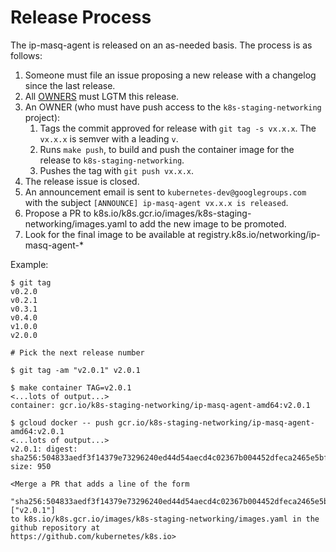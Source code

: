 # Release Process

The ip-masq-agent is released on an as-needed basis. The process is as follows:

1. Someone must file an issue proposing a new release with a changelog since the last release.
1. All [OWNERS](OWNERS) must LGTM this release.
1. An OWNER (who must have push access to the `k8s-staging-networking` project):
    1. Tags the commit approved for release with `git tag -s vx.x.x`. The `vx.x.x` is semver with a leading `v`.
    1. Runs `make push`, to build and push the container image for the release to `k8s-staging-networking`.
    1. Pushes the tag with `git push vx.x.x`. 
1. The release issue is closed.
1. An announcement email is sent to `kubernetes-dev@googlegroups.com` with the subject `[ANNOUNCE] ip-masq-agent vx.x.x is released`.
1. Propose a PR to k8s.io/k8s.gcr.io/images/k8s-staging-networking/images.yaml to add the new image to be promoted.
1. Look for the final image to be available at registry.k8s.io/networking/ip-masq-agent-*

Example:

```
$ git tag
v0.2.0
v0.2.1
v0.3.1
v0.4.0
v1.0.0
v2.0.0

# Pick the next release number

$ git tag -am "v2.0.1" v2.0.1

$ make container TAG=v2.0.1
<...lots of output...>
container: gcr.io/k8s-staging-networking/ip-masq-agent-amd64:v2.0.1

$ gcloud docker -- push gcr.io/k8s-staging-networking/ip-masq-agent-amd64:v2.0.1
<...lots of output...>
v2.0.1: digest: sha256:504833aedf3f14379e73296240ed44d54aecd4c02367b004452dfeca2465e5bf size: 950

<Merge a PR that adds a line of the form
  "sha256:504833aedf3f14379e73296240ed44d54aecd4c02367b004452dfeca2465e5bf": ["v2.0.1"]
to k8s.io/k8s.gcr.io/images/k8s-staging-networking/images.yaml in the github repository at
https://github.com/kubernetes/k8s.io>
```
